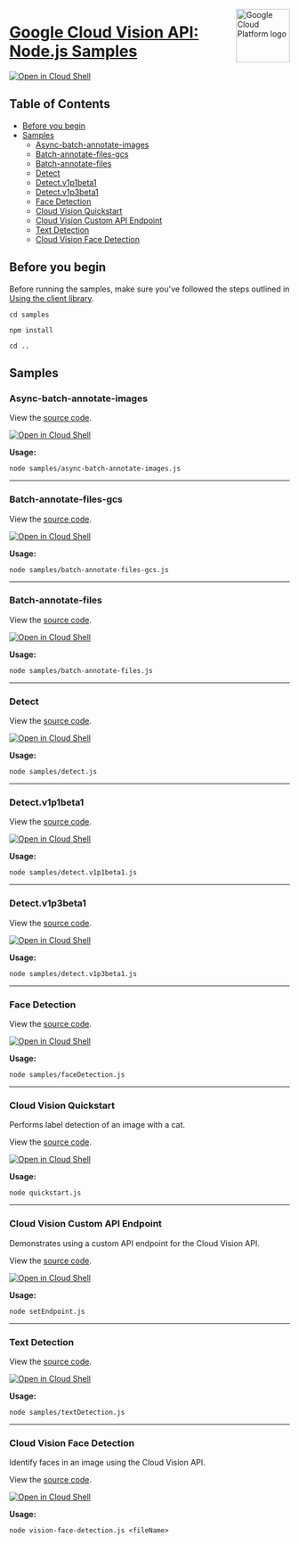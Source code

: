 [//]: # "This README.md file is auto-generated, all changes to this file will be lost."
[//]: # "To regenerate it, use `python -m synthtool`."
<img src="https://avatars2.githubusercontent.com/u/2810941?v=3&s=96" alt="Google Cloud Platform logo" title="Google Cloud Platform" align="right" height="96" width="96"/>

# [Google Cloud Vision API: Node.js Samples](https://github.com/googleapis/nodejs-vision)

[![Open in Cloud Shell][shell_img]][shell_link]



## Table of Contents

* [Before you begin](#before-you-begin)
* [Samples](#samples)
  * [Async-batch-annotate-images](#async-batch-annotate-images)
  * [Batch-annotate-files-gcs](#batch-annotate-files-gcs)
  * [Batch-annotate-files](#batch-annotate-files)
  * [Detect](#detect)
  * [Detect.v1p1beta1](#detect.v1p1beta1)
  * [Detect.v1p3beta1](#detect.v1p3beta1)
  * [Face Detection](#face-detection)
  * [Cloud Vision Quickstart](#cloud-vision-quickstart)
  * [Cloud Vision Custom API Endpoint](#cloud-vision-custom-api-endpoint)
  * [Text Detection](#text-detection)
  * [Cloud Vision Face Detection](#cloud-vision-face-detection)

## Before you begin

Before running the samples, make sure you've followed the steps outlined in
[Using the client library](https://github.com/googleapis/nodejs-vision#using-the-client-library).

`cd samples`

`npm install`

`cd ..`

## Samples



### Async-batch-annotate-images

View the [source code](https://github.com/googleapis/nodejs-vision/blob/main/samples/async-batch-annotate-images.js).

[![Open in Cloud Shell][shell_img]](https://console.cloud.google.com/cloudshell/open?git_repo=https://github.com/googleapis/nodejs-vision&page=editor&open_in_editor=samples/async-batch-annotate-images.js,samples/README.md)

__Usage:__


`node samples/async-batch-annotate-images.js`


-----




### Batch-annotate-files-gcs

View the [source code](https://github.com/googleapis/nodejs-vision/blob/main/samples/batch-annotate-files-gcs.js).

[![Open in Cloud Shell][shell_img]](https://console.cloud.google.com/cloudshell/open?git_repo=https://github.com/googleapis/nodejs-vision&page=editor&open_in_editor=samples/batch-annotate-files-gcs.js,samples/README.md)

__Usage:__


`node samples/batch-annotate-files-gcs.js`


-----




### Batch-annotate-files

View the [source code](https://github.com/googleapis/nodejs-vision/blob/main/samples/batch-annotate-files.js).

[![Open in Cloud Shell][shell_img]](https://console.cloud.google.com/cloudshell/open?git_repo=https://github.com/googleapis/nodejs-vision&page=editor&open_in_editor=samples/batch-annotate-files.js,samples/README.md)

__Usage:__


`node samples/batch-annotate-files.js`


-----




### Detect

View the [source code](https://github.com/googleapis/nodejs-vision/blob/main/samples/detect.js).

[![Open in Cloud Shell][shell_img]](https://console.cloud.google.com/cloudshell/open?git_repo=https://github.com/googleapis/nodejs-vision&page=editor&open_in_editor=samples/detect.js,samples/README.md)

__Usage:__


`node samples/detect.js`


-----




### Detect.v1p1beta1

View the [source code](https://github.com/googleapis/nodejs-vision/blob/main/samples/detect.v1p1beta1.js).

[![Open in Cloud Shell][shell_img]](https://console.cloud.google.com/cloudshell/open?git_repo=https://github.com/googleapis/nodejs-vision&page=editor&open_in_editor=samples/detect.v1p1beta1.js,samples/README.md)

__Usage:__


`node samples/detect.v1p1beta1.js`


-----




### Detect.v1p3beta1

View the [source code](https://github.com/googleapis/nodejs-vision/blob/main/samples/detect.v1p3beta1.js).

[![Open in Cloud Shell][shell_img]](https://console.cloud.google.com/cloudshell/open?git_repo=https://github.com/googleapis/nodejs-vision&page=editor&open_in_editor=samples/detect.v1p3beta1.js,samples/README.md)

__Usage:__


`node samples/detect.v1p3beta1.js`


-----




### Face Detection

View the [source code](https://github.com/googleapis/nodejs-vision/blob/main/samples/faceDetection.js).

[![Open in Cloud Shell][shell_img]](https://console.cloud.google.com/cloudshell/open?git_repo=https://github.com/googleapis/nodejs-vision&page=editor&open_in_editor=samples/faceDetection.js,samples/README.md)

__Usage:__


`node samples/faceDetection.js`


-----




### Cloud Vision Quickstart

Performs label detection of an image with a cat.

View the [source code](https://github.com/googleapis/nodejs-vision/blob/main/samples/quickstart.js).

[![Open in Cloud Shell][shell_img]](https://console.cloud.google.com/cloudshell/open?git_repo=https://github.com/googleapis/nodejs-vision&page=editor&open_in_editor=samples/quickstart.js,samples/README.md)

__Usage:__


`node quickstart.js`


-----




### Cloud Vision Custom API Endpoint

Demonstrates using a custom API endpoint for the Cloud Vision API.

View the [source code](https://github.com/googleapis/nodejs-vision/blob/main/samples/setEndpoint.js).

[![Open in Cloud Shell][shell_img]](https://console.cloud.google.com/cloudshell/open?git_repo=https://github.com/googleapis/nodejs-vision&page=editor&open_in_editor=samples/setEndpoint.js,samples/README.md)

__Usage:__


`node setEndpoint.js`


-----




### Text Detection

View the [source code](https://github.com/googleapis/nodejs-vision/blob/main/samples/textDetection.js).

[![Open in Cloud Shell][shell_img]](https://console.cloud.google.com/cloudshell/open?git_repo=https://github.com/googleapis/nodejs-vision&page=editor&open_in_editor=samples/textDetection.js,samples/README.md)

__Usage:__


`node samples/textDetection.js`


-----




### Cloud Vision Face Detection

Identify faces in an image using the Cloud Vision API.

View the [source code](https://github.com/googleapis/nodejs-vision/blob/main/samples/vision-face-detection.js).

[![Open in Cloud Shell][shell_img]](https://console.cloud.google.com/cloudshell/open?git_repo=https://github.com/googleapis/nodejs-vision&page=editor&open_in_editor=samples/vision-face-detection.js,samples/README.md)

__Usage:__


`node vision-face-detection.js <fileName>`






[shell_img]: https://gstatic.com/cloudssh/images/open-btn.png
[shell_link]: https://console.cloud.google.com/cloudshell/open?git_repo=https://github.com/googleapis/nodejs-vision&page=editor&open_in_editor=samples/README.md
[product-docs]: https://cloud.google.com/vision
